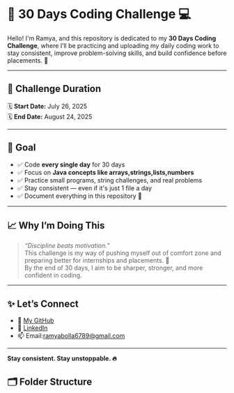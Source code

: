 # 🚀 30 Days Coding Challenge 💻

Hello! I'm Ramya, and this repository is dedicated to my **30 Days Coding Challenge**, where I’ll be practicing and uploading my daily coding work to stay consistent, improve problem-solving skills, and build confidence before placements. 💪

---

## 📅 Challenge Duration

🗓️ **Start Date:** July 26, 2025  
🗓️ **End Date:** August 24, 2025

---

## 🎯 Goal

- ✅ Code **every single day** for 30 days
- ✅ Focus on **Java concepts like arrays,strings,lists,numbers**
- ✅ Practice small programs, string challenges, and real problems
- ✅ Stay consistent — even if it's just 1 file a day
- ✅ Document everything in this repository 📂

---

## 📈 Why I’m Doing This

> _“Discipline beats motivation.”_  
> This challenge is my way of pushing myself out of comfort zone and preparing better for internships and placements. 💫  
> By the end of 30 days, I aim to be sharper, stronger, and more confident in coding.

---

## ✨ Let’s Connect

- 💼 [My GitHub](https://github.com/22kq1a5405)
- 🔗 [LinkedIn](https://www.linkedin.com/in/ramya-bolla-a3837a2b1/?utm_source=share&utm_campaign=share_via&utm_content=profile&utm_medium=android_app)
- 📫 Email:ramyabolla6789@gmail.com

---

**Stay consistent. Stay unstoppable. 🔥**

## 🗂️ Folder Structure

